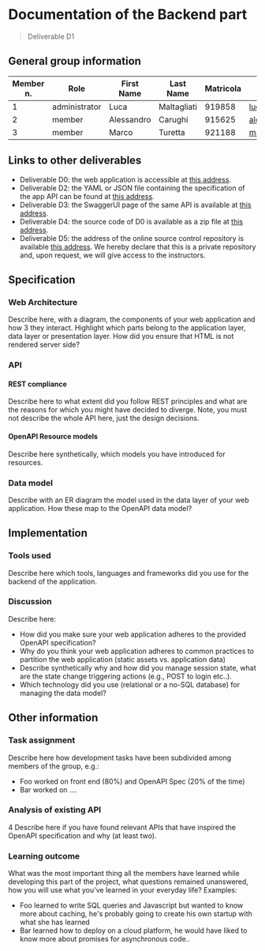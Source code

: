 # Documentation of the Backend part
> Deliverable D1
## General group information

| Member n. | Role          | First Name | Last Name   | Matricola | Email address                     |
| --------- | ----          | ---------- | ---------   | --------- | -------------                     |
|         1 | administrator | Luca       | Maltagliati |    919858 | luca.maltagliati@mail.polimi.it   |
|         2 | member        | Alessandro | Carughi     |    915625 | alessandro.carughi@mail.polimi.it |
|         3 | member        | Marco      | Turetta     |    921188 | marco3.turetta@mail.polimi.it     |


## Links to other deliverables
- Deliverable D0: the web application is accessible at
[this address](https://hypermedia-app-project.herokuapp.com/).
- Deliverable D2: the YAML or JSON file containing the specification of the app
API can be found at [this address](https://hypermedia-app-project.herokuapp.com/backend/spec.yaml).
- Deliverable D3: the SwaggerUI page of the same API is available at
[this address](https://hypermedia-app-project.herokuapp.com/swaggerui).
- Deliverable D4: the source code of D0 is available as a zip file at
[this address](https://hypermedia-app-project.herokuapp.com/backend/app.zip).
- Deliverable D5: the address of the online source control repository is
available [this address](https://github.com/malta895/hypermedia-project). We hereby declare that this
is a private repository and, upon request, we will give access to the
instructors.
## Specification
### Web Architecture
Describe here, with a diagram, the components of your web application and how
3
they interact. Highlight which parts belong to the application layer, data layer
or presentation layer. How did you ensure that HTML is not rendered server side?
### API
#### REST compliance
Describe here to what extent did you follow REST principles and what are the
reasons for which you might have decided to diverge. Note, you must not describe
the whole API here, just the design decisions.
#### OpenAPI Resource models
Describe here synthetically, which models you have introduced for resources.
### Data model
Describe with an ER diagram the model used in the data layer of your web
application. How these map to the OpenAPI data model?
## Implementation
### Tools used
Describe here which tools, languages and frameworks did you use for the backend
of the application.

### Discussion
Describe here:
- How did you make sure your web application adheres to the provided OpenAPI
specification?
- Why do you think your web application adheres to common practices to partition
the web application (static assets vs. application data)
- Describe synthetically why and how did you manage session state, what are the
state change triggering actions (e.g., POST to login etc..).
- Which technology did you use (relational or a no-SQL database) for managing
the data model?
## Other information
### Task assignment
Describe here how development tasks have been subdivided among members of the
group, e.g.:
- Foo worked on front end (80%) and OpenAPI Spec (20% of the time)
- Bar worked on ....
### Analysis of existing API
4
Describe here if you have found relevant APIs that have inspired the OpenAPI
specification and why (at least two).
### Learning outcome
What was the most important thing all the members have learned while developing
this part of the project, what questions remained unanswered, how you will use
what you've learned in your everyday life?
Examples:
- Foo learned to write SQL queries and Javascript but wanted to know more about
caching, he's probably going to create his own startup with what she has
learned
- Bar learned how to deploy on a cloud platform, he would have liked to know
more about promises for asynchronous code..
